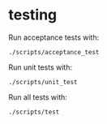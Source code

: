 # testing

Run acceptance tests with:

```
./scripts/acceptance_test
```

Run unit tests with:

```
./scripts/unit_test
```

Run all tests with:

```
./scripts/test
```

